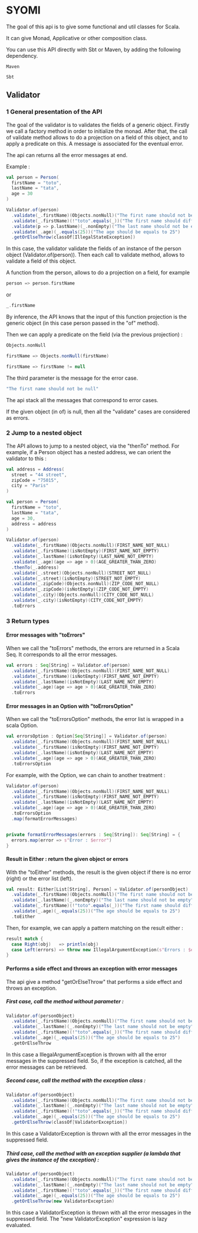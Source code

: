 # SYOMI

The goal of this api is to give some functional and util classes for Scala.

It can give Monad, Applicative or other composition class.

You can use this API directly with Sbt or Maven, by adding the following dependency.  

```
Maven

Sbt
```

## Validator

### 1 General presentation of the API

The goal of the validator is to validates the fields of a generic object.
Firstly we call a factory method in order to initialize the monad.
After that, the call of validate method allows to do a projection on a field of this object, and to apply a predicate on this.
A message is associated for the eventual error.

The api can returns all the error messages at end.

Example : 

```scala
val person = Person(
  firstName = "toto",
  lastName = "tata",
  age = 30
)

Validator.of(person)
  .validate(_.firstName)(Objects.nonNull)("The first name should not be null")
  .validate(_.firstName)(!"toto".equals(_))("The first name should different from toto")
  .validate(p => p.lastName)(_.nonEmpty)("The last name should not be empty")
  .validate(_.age)(_.equals(25))("The age should be equals to 25")
  .getOrElseThrow(classOf[IllegalStateException])
```

In this case, the validator validate the fields of an instance of the person object (Validator.of(person)).
Then each call to validate method, allows to validate a field of this object.

A function from the person, allows to do a projection on a field, for example 

```scala
person => person.firstName
```

or 

```scala
_.firstName
```

By inference, the API knows that the input of this function projection is the generic object (in this case person passed in the "of" method).

Then we can apply a predicate on the field (via the previous projection) : 

```scala
Objects.nonNull
``` 

```scala
firstName => Objects.nonNull(firstName)
``` 

```scala
firstName => firstName != null
```

The third parameter is the message for the error case.

```scala
"The first name should not be null"
```

The api stack all the messages that correspond to error cases.

If the given object (in of) is null, then all the "validate" cases are considered as errors.

### 2 Jump to a nested object

The API allows to jump to a nested object, via the "thenTo" method.
For example, if a Person object has a nested address, we can orient the validator to this : 

```scala
val address = Address(
  street = "44 street",
  zipCode = "75015",
  city = "Paris"
)

val person = Person(
  firstName = "toto",
  lastName = "tata",
  age = 30,
  address = address
)

Validator.of(person)
  .validate(_.firstName)(Objects.nonNull)(FIRST_NAME_NOT_NULL)
  .validate(_.firstName)(isNotEmpty)(FIRST_NAME_NOT_EMPTY)
  .validate(_.lastName)(isNotEmpty)(LAST_NAME_NOT_EMPTY)
  .validate(_.age)(age => age > 0)(AGE_GREATER_THAN_ZERO)
  .thenTo(_.address)
  .validate(_.street)(Objects.nonNull)(STREET_NOT_NULL)
  .validate(_.street)(isNotEmpty)(STREET_NOT_EMPTY)
  .validate(_.zipCode)(Objects.nonNull)(ZIP_CODE_NOT_NULL)
  .validate(_.zipCode)(isNotEmpty)(ZIP_CODE_NOT_EMPTY)
  .validate(_.city)(Objects.nonNull)(CITY_CODE_NOT_NULL)
  .validate(_.city)(isNotEmpty)(CITY_CODE_NOT_EMPTY)
  .toErrors
```   

### 3 Return types

#### Error messages with "toErrors"

When we call the "toErrors" methods, the errors are returned in a Scala Seq.
It corresponds to all the error messages.

```scala
val errors : Seq[String] = Validator.of(person)
  .validate(_.firstName)(Objects.nonNull)(FIRST_NAME_NOT_NULL)
  .validate(_.firstName)(isNotEmpty)(FIRST_NAME_NOT_EMPTY)
  .validate(_.lastName)(isNotEmpty)(LAST_NAME_NOT_EMPTY)
  .validate(_.age)(age => age > 0)(AGE_GREATER_THAN_ZERO)
  .toErrors
```   

#### Error messages in an Option with "toErrorsOption"

When we call the "toErrorsOption" methods, the error list is wrapped in a scala Option.

```scala
val errorsOption : Option[Seq[String]] = Validator.of(person)
  .validate(_.firstName)(Objects.nonNull)(FIRST_NAME_NOT_NULL)
  .validate(_.firstName)(isNotEmpty)(FIRST_NAME_NOT_EMPTY)
  .validate(_.lastName)(isNotEmpty)(LAST_NAME_NOT_EMPTY)
  .validate(_.age)(age => age > 0)(AGE_GREATER_THAN_ZERO)
  .toErrorsOption
```   

For example, with the Option, we can chain to another treatment : 

```scala
Validator.of(person)
  .validate(_.firstName)(Objects.nonNull)(FIRST_NAME_NOT_NULL)
  .validate(_.firstName)(isNotEmpty)(FIRST_NAME_NOT_EMPTY)
  .validate(_.lastName)(isNotEmpty)(LAST_NAME_NOT_EMPTY)
  .validate(_.age)(age => age > 0)(AGE_GREATER_THAN_ZERO)
  .toErrorsOption
  .map(formatErrorMessages)


private formatErrorMessages(errors : Seq[String]): Seq[String] = {
  errors.map(error => s"Error : $error") 
}  
```

#### Result in Either : return the given object or errors

With the "toEither" methods, the result is the given object if there is no error (right) or the error list (left).

```scala
val result: Either[List[String], Person] = Validator.of(personObject)
  .validate(_.firstName)(Objects.nonNull)("The first name should not be null")
  .validate(_.lastName)(_.nonEmpty)("The last name should not be empty")
  .validate(_.firstName)(!"toto".equals(_))("The first name should different from toto")
  .validate(_.age)(_.equals(25))("The age should be equals to 25")
  .toEither
```

Then, for example, we can apply a pattern matching on the result either : 

```scala
result match {
  case Right(obj)   => println(obj)
  case Left(errors) => throw new IllegalArgumentException(s"Errors : $errors")
}  
```

#### Performs a side effect and throws an exception with error messages

The api give a method "getOrElseThrow" that performs a side effect and throws an exception.

##### First case, call the method without parameter : 

```scala
Validator.of(personObject)
  .validate(_.firstName)(Objects.nonNull)("The first name should not be null")
  .validate(_.lastName)(_.nonEmpty)("The last name should not be empty")
  .validate(_.firstName)(!"toto".equals(_))("The first name should different from toto")
  .validate(_.age)(_.equals(25))("The age should be equals to 25")
  .getOrElseThrow
```

In this case a IllegalArgumentException is thrown with all the error messages in the suppressed field.
So, if the exception is catched, all the error messages can be retrieved.

##### Second case, call the method with the exception class : 

```scala
Validator.of(personObject)
  .validate(_.firstName)(Objects.nonNull)("The first name should not be null")
  .validate(_.lastName)(_.nonEmpty)("The last name should not be empty")
  .validate(_.firstName)(!"toto".equals(_))("The first name should different from toto")
  .validate(_.age)(_.equals(25))("The age should be equals to 25")
  .getOrElseThrow(classOf[ValidatorException])
```

In this case a ValidatorException is thrown with all the error messages in the suppressed field.

##### Third case, call the method with an exception supplier (a lambda that gives the instance of the exception) : 

```scala
Validator.of(personObject)
  .validate(_.firstName)(Objects.nonNull)("The first name should not be null")
  .validate(_.lastName)(_.nonEmpty)("The last name should not be empty")
  .validate(_.firstName)(!"toto".equals(_))("The first name should different from toto")
  .validate(_.age)(_.equals(25))("The age should be equals to 25")
  .getOrElseThrow(new ValidatorException)
```

In this case a ValidatorException is thrown with all the error messages in the suppressed field.
The "new ValidatorException" expression is lazy evaluated.

